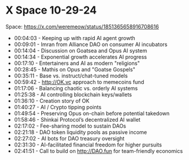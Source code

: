 # X Space 10-29-24

Space: https://x.com/weremeow/status/1851365658916708616

- 00:04:03 - Keeping up with rapid AI agent growth
- 00:09:01 - Imran from Alliance DAO on consumer AI incubators
- 00:14:04 - Discussion on Goatsea and Opus AI system
- 00:14:34 - Exponential growth accelerates AI progress
- 00:17:10 - Entertainers and AI as modern "religions"
- 00:28:45 - Mathis on Opus and "Goatse Gospels"
- 00:35:11 - Base vs. instruct/chat-tuned models
- 00:59:42 - http://OK.vc approach to memecoins fund
- 01:17:06 - Balancing chaotic vs. orderly AI systems
- 01:25:38 - AI controlling blockchain keys/wallets
- 01:36:10 - Creation story of OK
- 01:40:27 - AI / Crypto tipping points
- 01:49:54 - Preserving Opus on-chain before potential takedown
- 01:58:46 - Shinkai Protocol’s decentralized AI wallet
- 02:17:02 - Fee-sharing model to sustain DAOs
- 02:21:18 - DAO token liquidity pools as passive income
- 02:27:02 - AI bots for DAO treasury oversight
- 02:31:30 - AI-facilitated financial freedom for higher pursuits
- 02:41:51 - Call to build on http://DAO.fun for team-friendly economics

